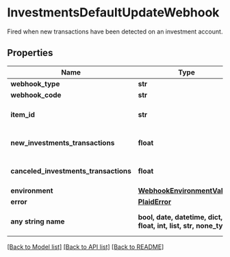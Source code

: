 # InvestmentsDefaultUpdateWebhook

Fired when new transactions have been detected on an investment account.

## Properties
Name | Type | Description | Notes
------------ | ------------- | ------------- | -------------
**webhook_type** | **str** | &#x60;INVESTMENTS_TRANSACTIONS&#x60; | 
**webhook_code** | **str** | &#x60;DEFAULT_UPDATE&#x60; | 
**item_id** | **str** | The &#x60;item_id&#x60; of the Item associated with this webhook, warning, or error | 
**new_investments_transactions** | **float** | The number of new transactions reported since the last time this webhook was fired. | 
**canceled_investments_transactions** | **float** | The number of canceled transactions reported since the last time this webhook was fired. | 
**environment** | [**WebhookEnvironmentValues**](WebhookEnvironmentValues.md) |  | 
**error** | [**PlaidError**](PlaidError.md) |  | [optional] 
**any string name** | **bool, date, datetime, dict, float, int, list, str, none_type** | any string name can be used but the value must be the correct type | [optional]

[[Back to Model list]](../README.md#documentation-for-models) [[Back to API list]](../README.md#documentation-for-api-endpoints) [[Back to README]](../README.md)


